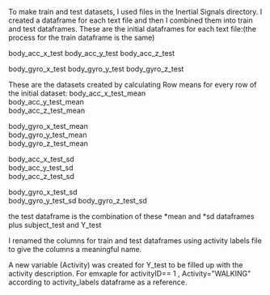 
To make train and test datasets, I used files in the Inertial Signals directory. I created a dataframe for each text file and then I combined them into train and test dataframes.
These are the initial dataframes for each text file:(the process for the train dataframe is the same)

body_acc_x_test 
body_acc_y_test 
body_acc_z_test 

body_gyro_x_test 
body_gyro_y_test 
body_gyro_z_test 

These are the datasets created by calculating Row means for every row of the initial dataset:
body_acc_x_test_mean   
body_acc_y_test_mean   
body_acc_z_test_mean   

body_gyro_x_test_mean  
body_gyro_y_test_mean  
body_gyro_z_test_mean  

body_acc_x_test_sd   
body_acc_y_test_sd   
body_acc_z_test_sd   

body_gyro_x_test_sd  
body_gyro_y_test_sd 
body_gyro_z_test_sd  

the test dataframe is the combination of these *mean and *sd dataframes plus subject_test and Y_test

I renamed the columns for train and test dataframes using activity labels file to give the columns a meaningful name.

A new variable (Activity) was created for Y_test to be filled up with the activity description. For emxaple for activityID== 1  , Activity="WALKING" according to activity_labels dataframe as a reference.